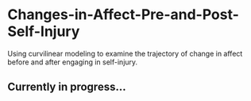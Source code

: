# Changes-in-Affect-Pre-and-Post-Self-Injury
Using curvilinear modeling to examine the trajectory of change in affect before and after engaging in self-injury.

## Currently in progress...
